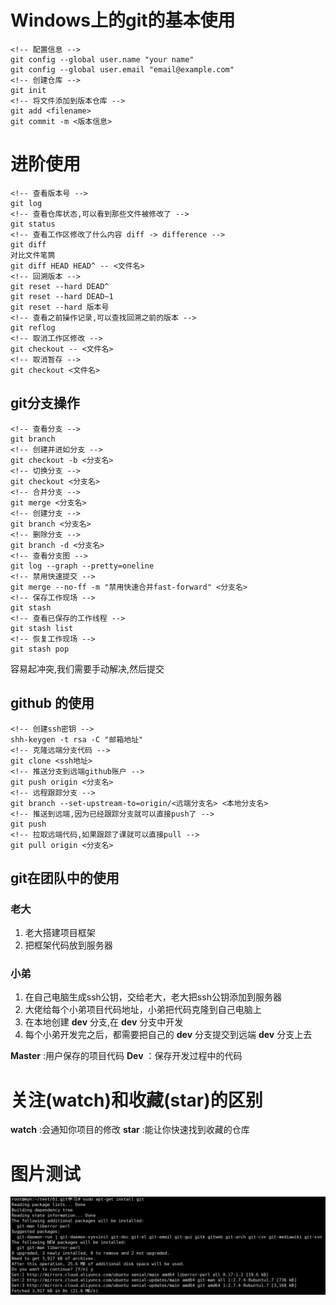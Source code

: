 # Windows上的git的基本使用
```git
<!-- 配置信息 -->
git config --global user.name "your name"
git config --global user.email "email@example.com"
<!-- 创建仓库 -->
git init 
<!-- 将文件添加到版本仓库 -->
git add <filename>
git commit -m <版本信息>
```
# 进阶使用
```git
<!-- 查看版本号 -->
git log
<!-- 查看仓库状态,可以看到那些文件被修改了 -->
git status
<!-- 查看工作区修改了什么内容 diff -> difference -->
git diff
对比文件笔筒
git diff HEAD HEAD^ -- <文件名>
<!-- 回溯版本 -->
git reset --hard DEAD^
git reset --hard DEAD~1
git reset --hard 版本号
<!-- 查看之前操作记录,可以查找回溯之前的版本 -->
git reflog
<!-- 取消工作区修改 -->
git checkout -- <文件名>
<!-- 取消暂存 -->
git checkout <文件名>
```
## git分支操作
```git
<!-- 查看分支 -->
git branch
<!-- 创建并进如分支 -->
git checkout -b <分支名>
<!-- 切换分支 -->
git checkout <分支名>
<!-- 合并分支 -->
git merge <分支名>
<!-- 创建分支 -->
git branch <分支名>
<!-- 删除分支 -->
git branch -d <分支名>
<!-- 查看分支图 -->
git log --graph --pretty=oneline
<!-- 禁用快速提交 -->
git merge --no-ff -m "禁用快速合并fast-forward" <分支名>
<!-- 保存工作现场 -->
git stash
<!-- 查看已保存的工作线程 -->
git stash list
<!-- 恢复工作现场 -->
git stash pop
```
容易起冲突,我们需要手动解决,然后提交


## github 的使用
```
<!-- 创建ssh密钥 -->
shh-keygen -t rsa -C "邮箱地址"
<!-- 克隆远端分支代码 -->
git clone <ssh地址>
<!-- 推送分支到远端github账户 -->
git push origin <分支名>
<!-- 远程跟踪分支 -->
git branch --set-upstream-to=origin/<远端分支名> <本地分支名>
<!-- 推送到远端,因为已经跟踪分支就可以直接push了 -->
git push
<!-- 拉取远端代码,如果跟踪了课就可以直接pull -->
git pull origin <分支名> 
```
## git在团队中的使用
### 老大
1. 老大搭建项目框架
2. 把框架代码放到服务器
### 小弟
1. 在自己电脑生成ssh公钥，交给老大，老大把ssh公钥添加到服务器
2. 大佬给每个小弟项目代码地址，小弟把代码克隆到自己电脑上
3. 在本地创建 __dev__ 分支,在 __dev__ 分支中开发
4. 每个小弟开发完之后，都需要把自己的 __dev__ 分支提交到远端 __dev__ 分支上去


__Master__ :用户保存的项目代码
__Dev__ ：保存开发过程中的代码

# 关注(watch)和收藏(star)的区别
__watch__ :会通知你项目的修改
__star__ :能让你快速找到收藏的仓库



# 图片测试
![图片1](img/QQ截图20200319191657.png)